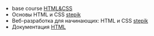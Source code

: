 - base course [HTML&CSS](https://result.school/products/html-css?utm_source=youtube&utm_medium=vladilen&utm_campaign=video_26_05_22)
- Основы HTML и CSS [stepik](https://stepik.org/course/52164/syllabus)
- Веб-разработка для начинающих: HTML и CSS [stepik](https://stepik.org/course/38218/syllabus)
- Документация [HTML](https://developer.mozilla.org/ru/docs/Web/HTML/Element/Heading_Elements)
